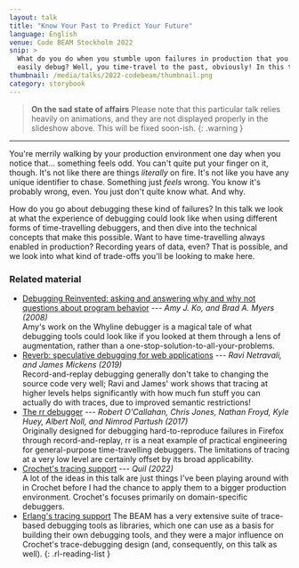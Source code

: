 ```yaml
---
layout: talk
title: "Know Your Past to Predict Your Future"
language: English
venue: Code BEAM Stockholm 2022
snip: >
  What do you do when you stumble upon failures in production that you can't
  easily debug? Well, you time-travel to the past, obviously! In this talk we look at time-travelling debuggers and techniques to have them always enabled in production.
thumbnail: /media/talks/2022-codebeam/thumbnail.png
category: storybook
---
```


<div class="rl-slide-show" data-start="1" data-end="80" data-format="/media/talks/2022-codebeam/slide%3d.png"></div>

> <strong class="heading">On the sad state of affairs</strong>
> Please note that this particular talk relies heavily on animations, and
> they are not displayed properly in the slideshow above. This will be
> fixed soon-ish.
{: .warning }

- - - 

You're merrily walking by your production environment one day when you
notice that... something feels odd. You can't quite put your finger on
it, though. It's not like there are things *literally* on fire. It's
not like you have any unique identifier to chase. Something just *feels*
wrong. You know it's probably wrong, even. You just don't quite know
what. And why.

How do you go about debugging these kind of failures? In this talk we
look at what the experience of debugging could look like when using
different forms of time-travelling debuggers, and then dive into the
technical concepts that make this possible. Want to have time-travelling
always enabled in production? Recording years of data, even? That is
possible, and we look into what kind of trade-offs you'll be looking
to make here.


### Related material

- [Debugging Reinvented: asking and answering why and why not questions about program behavior](https://dl.acm.org/doi/10.1145/1368088.1368130)
  --- *Amy J. Ko, and Brad A. Myers (2008)*<br>
  Amy's work on the Whyline debugger is a magical tale of what debugging
  tools could look like if you looked at them through a lens of augmentation,
  rather than a one-stop-solution-to-all-your-problems.
- [Reverb: speculative debugging for web applications](https://dl.acm.org/doi/10.1145/3357223.3362733)
  --- *Ravi Netravali, and James Mickens (2019)*<br>
  Record-and-replay debugging generally don't take to changing the source code
  very well; Ravi and James' work shows that tracing at higher levels helps
  significantly with how much fun stuff you can actually do with traces, due
  to improved semantic restrictions!
- [The rr debugger](https://rr-project.org/)
  --- *Robert O'Callahan, Chris Jones, Nathan Froyd, Kyle Huey, Albert Noll, and Nimrod Partush (2017)*<br>
  Originally designed for debugging hard-to-reproduce failures in Firefox
  through record-and-replay, rr is a neat example of practical engineering
  for general-purpose time-travelling debuggers. The limitations of tracing
  at a very low level are certainly offset by its broad applicability.
- [Crochet's tracing support](https://robotlolita.me/diary/2022/02/crochet-0.14/#trace-debugging-and-representations)
  --- *Quil (2022)*<br>
  A lot of the ideas in this talk are just things I've been playing around
  with in Crochet before I had the chance to apply them to a bigger production
  environment. Crochet's focuses primarily on domain-specific debuggers.
- [Erlang's tracing support](https://www.erlang.org/doc/apps/observer/ttb_ug.html)
  The BEAM has a very extensive suite of trace-based debugging tools as
  libraries, which one can use as a basis for building their own debugging
  tools, and they were a major influence on Crochet's trace-debugging design
  (and, consequently, on this talk as well).
{: .rl-reading-list }